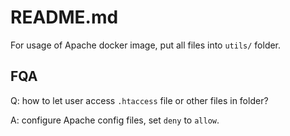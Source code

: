 # README.md

For usage of Apache docker image, put all files into `utils/` folder.

## FQA

Q: how to let user access `.htaccess` file or other files in folder?

A: configure Apache config files, set `deny` to `allow`.

